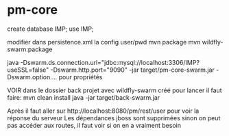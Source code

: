 # pm-core

create database IMP;
use IMP;

modifier dans persistence.xml la config user/pwd
mvn package
mvn wildfly-swarm:package


java -Dswarm.ds.connection.url="jdbc:mysql://localhost:3306/IMP?useSSL=false" -Dswarm.http.port="9090" -jar target/pm-core-swarm.jar
-Dswarm.option.... pour propriétés




VOIR dans le dossier back
projet avec wildfly-swarm créé
pour lancer il faut faire:
mvn clean install
java -jar target/back-swarm.jar 

Après il faut aller sur http://localhost:8080/pm/rest/user
pour voir la réponse du serveur
Les dépendances jboss sont supprimées sinon on peut pas accéder aux routes, il faut voir si on en a vraiment besoin
 
